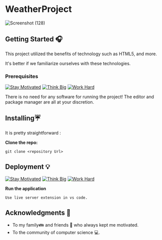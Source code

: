 # WeatherProject

![Screenshot (128)](https://user-images.githubusercontent.com/98008756/175284476-d8dbde9a-261d-4c2a-9321-df329c3c10d7.png)

## Getting Started 🎧

This project utilized the benefits of technology such as HTML5, and more.

It's better if we familiarize ourselves with these technologies. 

### Prerequisites
[![Stay Motivated](https://img.shields.io/badge/Stay-Motivated-teal.svg?style=for-the-badge)](https://www.twitter.com/chowdarys_lad/) [![Think Big](https://img.shields.io/badge/Think-Big-orange.svg?style=for-the-badge)](https://www.linkedin.com/in/chowdaryslad/) [![Work Hard](https://img.shields.io/badge/Work-Hard-blue.svg?style=for-the-badge)](https://github.com/chowdaryslad)

There is no need for any software for running the project! The editor and package manager are all at your discretion. 

## Installing☔

It is pretty straightforward :

**Clone the repo:** 
```
git clone <repository Url>
```

## Deployment 💡
[![Stay Motivated](https://img.shields.io/badge/Stay-Motivated-teal.svg?style=for-the-badge)](https://www.twitter.com/chowdarys_lad/) [![Think Big](https://img.shields.io/badge/Think-Big-orange.svg?style=for-the-badge)](https://www.linkedin.com/in/chowdaryslad/) [![Work Hard](https://img.shields.io/badge/Work-Hard-blue.svg?style=for-the-badge)](https://github.com/chowdaryslad)

**Run the application** 
```
Use live server extension in vs code.
```

## Acknowledgments 💖

* To my family👪  and friends 👫 who always kept me motivated.
* To the community of computer science 💻.
